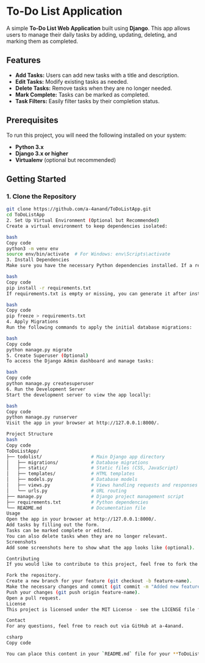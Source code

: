 # To-Do List Application

A simple **To-Do List Web Application** built using **Django**. This app allows users to manage their daily tasks by adding, updating, deleting, and marking them as completed.

## Features

- **Add Tasks:** Users can add new tasks with a title and description.
- **Edit Tasks:** Modify existing tasks as needed.
- **Delete Tasks:** Remove tasks when they are no longer needed.
- **Mark Complete:** Tasks can be marked as completed.
- **Task Filters:** Easily filter tasks by their completion status.

## Prerequisites

To run this project, you will need the following installed on your system:

- **Python 3.x**
- **Django 3.x or higher**
- **Virtualenv** (optional but recommended)

## Getting Started

### 1. Clone the Repository

```bash
git clone https://github.com/a-4anand/ToDoListApp.git
cd ToDoListApp
2. Set Up Virtual Environment (Optional but Recommended)
Create a virtual environment to keep dependencies isolated:

bash
Copy code
python3 -m venv env
source env/bin/activate  # For Windows: env\Scripts\activate
3. Install Dependencies
Make sure you have the necessary Python dependencies installed. If a requirements.txt file is included, install the requirements:

bash
Copy code
pip install -r requirements.txt
If requirements.txt is empty or missing, you can generate it after installing the required packages:

bash
Copy code
pip freeze > requirements.txt
4. Apply Migrations
Run the following commands to apply the initial database migrations:

bash
Copy code
python manage.py migrate
5. Create Superuser (Optional)
To access the Django Admin dashboard and manage tasks:

bash
Copy code
python manage.py createsuperuser
6. Run the Development Server
Start the development server to view the app locally:

bash
Copy code
python manage.py runserver
Visit the app in your browser at http://127.0.0.1:8000/.

Project Structure
bash
Copy code
ToDoListApp/
├── todolist/                  # Main Django app directory
│   ├── migrations/            # Database migrations
│   ├── static/                # Static files (CSS, JavaScript)
│   ├── templates/             # HTML templates
│   ├── models.py              # Database models
│   ├── views.py               # Views handling requests and responses
│   └── urls.py                # URL routing
├── manage.py                  # Django project management script
├── requirements.txt           # Python dependencies
└── README.md                  # Documentation file
Usage
Open the app in your browser at http://127.0.0.1:8000/.
Add tasks by filling out the form.
Tasks can be marked complete or edited.
You can also delete tasks when they are no longer relevant.
Screenshots
Add some screenshots here to show what the app looks like (optional).

Contributing
If you would like to contribute to this project, feel free to fork the repository and submit a pull request.

Fork the repository.
Create a new branch for your feature (git checkout -b feature-name).
Make the necessary changes and commit (git commit -m "Added new feature").
Push your changes (git push origin feature-name).
Open a pull request.
License
This project is licensed under the MIT License - see the LICENSE file for details.

Contact
For any questions, feel free to reach out via GitHub at a-4anand.

csharp
Copy code

You can place this content in your `README.md` file for your **ToDoListApp** repos
